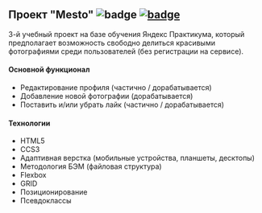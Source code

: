## Проект "Mesto"  ![badge](https://img.shields.io/badge/Technologies-HTML5-orange) [![badge](https://img.shields.io/badge/Technologies-CSS3-blue)](https://www.w3.org/Style/CSS/#specs)

3-й учебный проект на базе обучения Яндекс Практикума, который предполагает возможность свободно делиться красивыми фотографиями среди пользователей (без регистрации на сервисе).

#### Основной функционал
+ Редактирование профиля (частично / дорабатывается)
+ Добавление новой фотографии (дорабатывается)
+ Поставить и/или убрать лайк (частично / дорабатывается)

#### Технологии
+ HTML5
+ CCS3
+ Адаптивная верстка (мобильные устройства, планшеты, десктопы)
+ Методология БЭМ (файловая структура)
+ Flexbox
+ GRID
+ Позиционирование
+ Псевдоклассы
